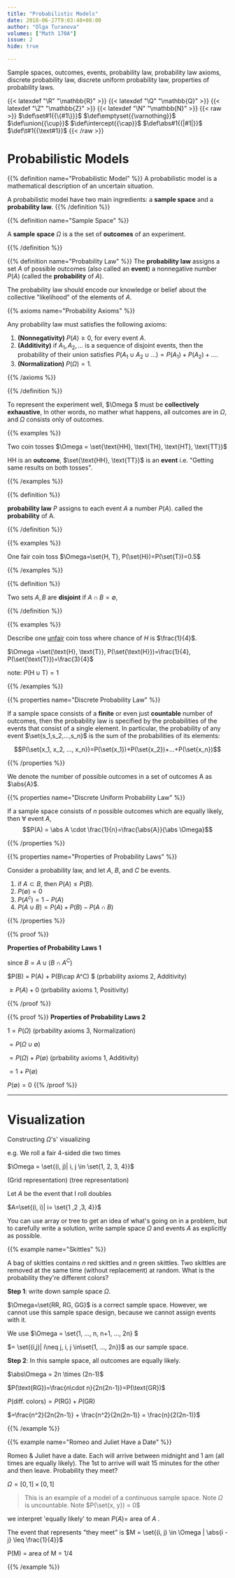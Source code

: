 ```yaml
---
title: "Probabilistic Models"
date: 2018-06-27T9:03:48+08:00
author: "Olga Turanova"
volumes: ["Math 170A"]
issue: 2
hide: true

---
```


Sample spaces, outcomes, events, probability law, probability law axioms, discrete probability law, discrete uniform probability law, properties of probability laws.

<!--more-->

<div class="latex-macros">
  {{< latexdef "\R" "\mathbb{R}" >}}
  {{< latexdef "\Q" "\mathbb{Q}" >}}
  {{< latexdef "\Z" "\mathbb{Z}" >}}
  {{< latexdef "\N" "\mathbb{N}" >}}
  {{< raw >}}
    $\def\set#1{{\{#1\}}}$
    $\def\emptyset{{\varnothing}}$
    $\def\union{{\cup}}$  
    $\def\intercept{{\cap}}$  
    $\def\abs#1{{|#1|}}$  
    $\def\t#1{{\text#1}}$  
  {{< /raw >}}
</div>

# Probabilistic Models

{{% definition name="Probabilistic Model" %}} 
A probabilistic model is a mathematical description of an uncertain situation.

A probabilistic model have two main ingredients: a **sample space** and a **probability law**.
{{% /definition %}}

{{% definition name="Sample Space" %}}

A **sample space** $\Omega$ is a the set of **outcomes** of an experiment.

{{% /definition %}}

{{% definition name="Probability Law" %}} 
The **probability law** assigns a set $A$ of possible outcomes (also called an **event**) a nonnegative number $P(A)$ (called the **probability** of $A$).

The probability law should encode our knowledge or belief about the collective "likelihood" of the elements of $A$.

{{% axioms name="Probability Axioms" %}}

Any probability law must satisfies the following axioms:

1. **(Nonnegativity)** $P(A)\geq 0$, for every event $A$.
2. **(Additivity)** if $A_1,A_2,...$ is a sequence of disjoint events, then the probability of their union satisfies $P(A_1\cup A_2 \cup ...)=P(A_1) + P(A_2)+...$.
3. **(Normalization)** $P(\Omega)=1$.

{{% /axioms %}}

{{% /definition %}}

To represent the experiment well, $\Omega $ must be **collectively exhaustive**, In other words, no mather what happens, all outcomes are in $\Omega$, and $\Omega$ consists only of outcomes.



{{% examples %}}

Two coin tosses $\Omega = \set{\text{HH}, \text{TH}, \text{HT}, \text{TT}}$

$\text{HH}$ is an **outcome**, $\set{\text{HH}, \text{TT}}$ is an **event** i.e. "Getting same results on both tosses".


{{% /examples %}}

{{% definition %}}

**probability law** $P$ assigns to each event $A$ a number $P(A)$. called the **probability** of A.

{{% /definition %}}


{{% examples %}}

One fair coin toss $\Omega=\set{H, T}, P(\set{H})=P(\set{T})=0.5$	

{{% /examples %}}

{{% definition %}}

Two sets $A,B$ are **disjoint** if $A\cap B=\emptyset$,

{{% /definition %}}

{{% examples %}}

Describe one <u>unfair</u> coin toss where chance of $H$ is $\frac{1}{4}$.

$\Omega =\set{\text{H}, \text{T}}, P(\set{\text{H}})=\frac{1}{4}, P(\set{\text{T}})=\frac{3}{4}$

note: $P(\text{H}\cup\text{T}) = 1$

{{% /examples %}}

{{% properties name="Discrete Probability Law" %}}

If a sample space consists of a **finite** or even just **countable** number of outcomes, then the probability law is specified by the probabilities of the events that consist of a single element. In particular, the probability of any event $\set{s_1,s_2,...,s_n}$ is the sum of the probabilities of its elements:

$$P(\set{x_1, x_2, ..., x_n})=P(\set{x_1})+P(\set{x_2})+...+P(\set{x_n})$$

{{% /properties %}}

We denote the number of possible outcomes in a set of outcomes A as $\abs{A}$.

{{% properties name="Discrete Uniform Probability Law" %}}

If a sample space consists of $n$ possible outcomes which are equally likely, then $\forall$ event $A$, $$P(A) = \abs A \cdot \frac{1}{n}=\frac{\abs{A}}{\abs \Omega}$$

{{% /properties %}}

{{% properties name="Properties of Probability Laws" %}}

Consider a probability law, and let $A$, $B$, and $C$ be events.

1. if $A \subset B$, then $P(A) \leq P(B)$.
2. $P(\emptyset)=0$ 
3. $P(A^c) = 1 - P(A)$
4. $P(A\cup B) = P(A) + P(B) - P(A\cap B)$

{{% /properties %}}


{{% proof %}}

**Properties of Probability Laws 1**

since $B=A\cup(B\cap A^C)$

$P(B) = P(A) + P(B\cap A^C) $ (prbability axioms 2, Additivity)

$\geq P(A) + 0$ (prbability axioms 1, Positivity)


{{% /proof %}}

{{% proof %}}
**Properties of Probability Laws 2**

$1 = P(\Omega)$     (prbability axioms 3, Normalization)

$=P(\Omega \cup \emptyset)$

$= P(\Omega) + P(\emptyset)$     (prbability axioms 1, Additivity)

$= 1 + P(\emptyset)$

$P(\emptyset) = 0$
{{% /proof %}}

<hr>

# Visualization

Constructing $\Omega$'s' visualizing

e.g. We roll a fair 4-sided die two times

$\Omega = \set{(i, j)| i, j \in \set{1, 2, 3, 4}}$

(Grid representation) (tree representation)

Let $A$ be the event that I roll doubles

$A=\set{(i, i)| i= \set{1 ,2 ,3, 4}}$



You can use array or tree to get an idea of what's going on in a problem, but  to carefully write a solution, write sample space $\Omega$ and events $A$ as explicitly as possible.


{{% example name="Skittles" %}}

A bag of skittles contains $n$ red skittles and $n$ green skittles. Two skittles are removed at the same time (without replacement) at random. What is the probability they're different colors?

**Step 1**: write down sample space $\Omega$.

$\Omega=\set{RR, RG, GG}$ is a correct sample space. However, we cannot use this sample space design, because we cannot assign events with it.

We use $\Omega = \set{1, ..., n, n+1, ..., 2n} $

$= \set{(i,j)| i\neq j, i, j \in\set{1, ..., 2n}}$ as our sample space. 

**Step 2**: In this sample space, all outcomes are equally likely. 

$\abs\Omega = 2n \times (2n-1)$

$P(\text{RG})=\frac{n\cdot n}{2n(2n-1)}=P(\text{GR})$

$P(\text{diff. colors})=P(\text{RG})+P(\text{GR})$

$=\frac{n^2}{2n(2n-1)} + \frac{n^2}{2n(2n-1)} = \frac{n}{2(2n-1)}$

{{% /example %}}


{{% example name="Romeo and Juliet Have a Date" %}}

Romeo & Juliet have a date. Each will arrive between midnight and 1 am (all times are equally likely). The 1st to arrive will wait 15 minutes for the other and then leave. Probability they meet?

$\Omega = [0, 1] \times [0, 1]$ 

> This is an example of a model of a continuous sample space. Note $\Omega$ is uncountable. Note $P(\set{x, y}) = 0$

we interpret 'equally likely' to mean $P(A) =$ area of $A$ .

The event that represents "they meet" is $M = \set{(i, j) \in \Omega | \abs{i - j} \leq \frac{1}{4}}$

P(M) = area of M = 1/4

{{% /example %}}
